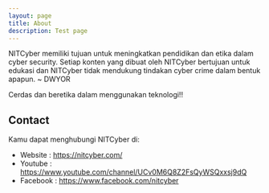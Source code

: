 ```yaml
---
layout: page
title: About
description: Test page
---
```


NITCyber memiliki tujuan untuk meningkatkan pendidikan dan etika dalam cyber security. Setiap konten yang dibuat oleh NITCyber bertujuan untuk edukasi dan NITCyber tidak mendukung tindakan cyber crime dalam bentuk apapun. ~ DWYOR

Cerdas dan beretika dalam menggunakan teknologi!!

## Contact
Kamu dapat menghubungi NITCyber di:
* Website : <https://nitcyber.com/>
* Youtube : <https://www.youtube.com/channel/UCv0M6Q8Z2FsQyWSQxxsj9dQ>
* Facebook : <https://www.facebook.com/nitcyber>
